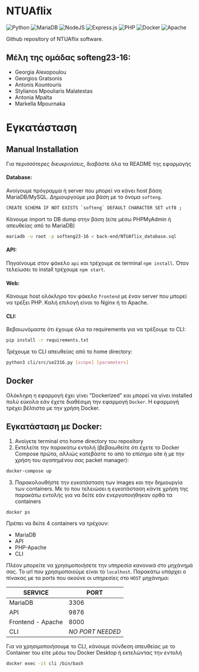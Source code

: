 # NTUAflix

![Python](https://img.shields.io/badge/python-3670A0?style=for-the-badge&logo=python&logoColor=ffdd54)
![MariaDB](https://img.shields.io/badge/MariaDB-003545?style=for-the-badge&logo=mariadb&logoColor=white)
![NodeJS](https://img.shields.io/badge/node.js-6DA55F?style=for-the-badge&logo=node.js&logoColor=white)
![Express.js](https://img.shields.io/badge/express.js-%23404d59.svg?style=for-the-badge&logo=express&logoColor=%2361DAFB)
![PHP](https://img.shields.io/badge/php-%23777BB4.svg?style=for-the-badge&logo=php&logoColor=white)
![Docker](https://img.shields.io/badge/docker-%230db7ed.svg?style=for-the-badge&logo=docker&logoColor=white)
![Apache](https://img.shields.io/badge/apache-%23D42029.svg?style=for-the-badge&logo=apache&logoColor=white)


Github repository of NTUAflix software.

## Μέλη της ομάδας softeng23-16:
- Georgia Alexopoulou
- Georgios Gratsonis
- Antonis Kountouris
- Stylianos Mpouliaris Malatestas
- Antonia Mpalta 
- Markella Mpournaka 

# Εγκατάσταση

## Manual Installation
Για περισσότερες διευκρινίσεις, διαβάστε όλα τα README της εφαρμογής
#### Database:

Ανοίγουμε πρόγραμμα ή server που μπορεί να κάνει host βάση MariaDB/MySQL. Δημιουργούμε μια βάση με το όνομα `softeng`.

```bash
CREATE SCHEMA IF NOT EXISTS `softeng` DEFAULT CHARACTER SET utf8 ;
```

Κάνουμε import το DB dump στην βάση (είτε μέσω PHPMyAdmin ή απευθείας από το MariaDB)
```bash
mariadb -u root -p softeng23-16 < back-end/NTUAflix_database.sql
```

#### API:

Πηγαίνουμε στον φάκελο `api` και τρέχουμε σε terminal `npm install`. Όταν τελείωσει το install τρέχουμε `npm start`.

#### Web:
Κάνουμε host ολόκληρο τον φάκελο `frontend` με έναν server που μπορεί να τρέξει PHP. Καλή επιλογή είναι το Nginx ή το Apache.

#### CLI:
Βεβαιωνόμαστε ότι έχουμε όλα τα requirements για να τρέξουμε το CLI:
```bash
pip install -r requirements.txt
```
Τρέχουμε το CLI απευθείας από το home directory:
```bash
python3 cli/src/se2316.py [scope] [parameters]
```

## Docker
Ολόκληρη η εφαρμογή έχει γίνει "Dockerized" και μπορεί να γίνει installed πολύ εύκολα εάν έχετε διαθέσιμη την εφαρμογή `Docker`. Η εφαρμογή τρέχει βέλτιστα με την χρήση Docker.

## Εγκατάσταση με Docker:

1. Ανοίγετε terminal στο home directory του repository
2. Εκτελείτε την παρακάτω εντολή (βεβαιωθείτε ότι έχετε το Docker Compose πρώτα, αλλιώς κατεβάστε το από το επίσημο site ή με την χρήση του αγαπημένου σας packet manager):
```bash
docker-compose up
```
3. Παρακολουθήστε την εγκατάσταση των images και την δημιουργία των containers. Με το που τελειώσει η εγκατάσταση κάντε χρήση της παρακάτω εντολής για να δείτε εάν ενεργοποιήθηκαν ορθά τα containers
```bash
docker ps
```
Πρέπει να δείτε 4 containers να τρέχουν:
  - MariaDB
  - API
  - PHP-Apache
  - CLI

Πλέον μπορείτε να χρησιμοποιήσετε την υπηρεσία κανονικά στο μηχάνημά σας. Το url που χρησιμοποιούμε είναι το `localhost`. Παρακάτω υπάρχει ο πίνακας με τα ports που ακούνε οι υπηρεσίες στο `HOST` μηχάνημα:

  | SERVICE | PORT |
  | ------- | ---- |
  | MariaDB | 3306 |
  | API | 9876 |
  | Frontend - Apache | 8000 |
  | CLI | *NO PORT NEEDED* |

  Για να χρησιμοποιήσουμε το CLI, κάνουμε σύνδεση απευθείας με το Container του είτε μέσω του Docker Desktop ή εκτελώντας την εντολή

  ```bash
  docker exec -it cli /bin/bash
  ```
